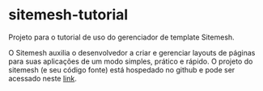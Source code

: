 # sitemesh-tutorial
Projeto para o tutorial de uso do gerenciador de template Sitemesh.

O Sitemesh auxilia o desenvolvedor a criar e gerenciar layouts de páginas para suas aplicações de um modo simples, prático e rápido.
O projeto do sitemesh (e seu código fonte) está hospedado no github e pode ser acessado neste <a href="https://github.com/sitemesh">link</a>.
